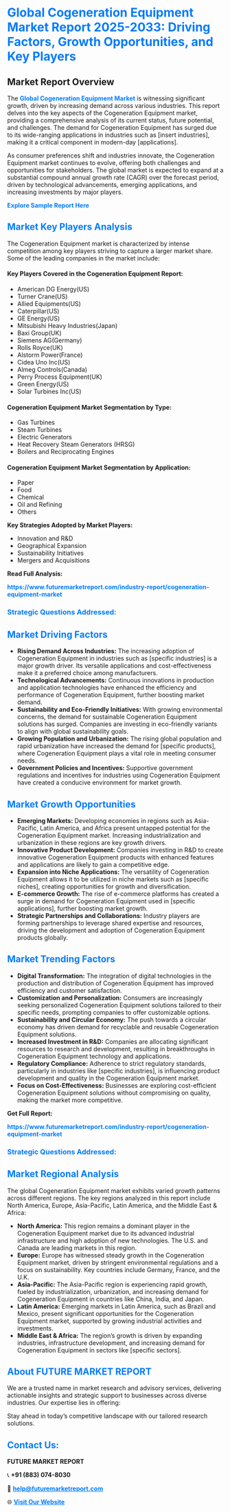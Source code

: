 <h1 style="color: #007BFF;">Global Cogeneration Equipment Market Report 2025-2033: Driving Factors, Growth Opportunities, and Key Players</h1>

<section id="overview">
<h2>Market Report Overview</h2>
<p>The <a href="https://www.futuremarketreport.com/industry-report/cogeneration-equipment-market" style="color: #007BFF; text-decoration: none;"><strong>Global Cogeneration Equipment Market</strong></a> is witnessing significant growth, driven by increasing demand across various industries. This report delves into the key aspects of the Cogeneration Equipment market, providing a comprehensive analysis of its current status, future potential, and challenges. The demand for Cogeneration Equipment has surged due to its wide-ranging applications in industries such as [insert industries], making it a critical component in modern-day [applications].</p>
<p>As consumer preferences shift and industries innovate, the Cogeneration Equipment market continues to evolve, offering both challenges and opportunities for stakeholders. The global market is expected to expand at a substantial compound annual growth rate (CAGR) over the forecast period, driven by technological advancements, emerging applications, and increasing investments by major players.</p>
</section>

<section id="overview">
<p><a href="https://www.futuremarketreport.com/request-sample/reportId=108881" style="color: #007BFF; text-decoration: none;"><strong>Explore Sample Report Here</strong></a></p>
</section>

<section id="key-players">
<h2 style="color: #007BFF;">Market Key Players Analysis</h2>
<p>The Cogeneration Equipment market is characterized by intense competition among key players striving to capture a larger market share. Some of the leading companies in the market include:</p>
<h4>Key Players Covered in the Cogeneration Equipment Report:</h4>
<ul><li>American DG Energy(US)</li><li>Turner Crane(US)</li><li>Allied Equipments(US)</li><li>Caterpillar(US)</li><li>GE Energy(US)</li><li>Mitsubishi Heavy Industries(Japan)</li><li>Baxi Group(UK)</li><li>Siemens AG(Germany)</li><li>Rolls Royce(UK)</li><li>Alstorm Power(France)</li><li>Cidea Uno Inc(US)</li><li>Almeg Controls(Canada)</li><li>Perry Process Equipment(UK)</li><li>Green Energy(US)</li><li>Solar Turbines Inc(US)</li></ul>
<h4>Cogeneration Equipment Market Segmentation by Type:</h4>
<ul><li>Gas Turbines</li><li>Steam Turbines</li><li>Electric Generators</li><li>Heat Recovery Steam Generators (HRSG)</li><li>Boilers and Reciprocating Engines</li></ul>

<h4>Cogeneration Equipment Market Segmentation by Application:</h4>
<ul><li>Paper</li><li>Food</li><li>Chemical</li><li>Oil and Refining</li><li>Others</li></ul>
<p><strong>Key Strategies Adopted by Market Players:</strong></p>
<ul>
<li>Innovation and R&D</li>
<li>Geographical Expansion</li>
<li>Sustainability Initiatives</li>
<li>Mergers and Acquisitions</li>
</ul>
</section>

<section>
<p><strong>Read Full Analysis: </strong></p><a href="https://www.futuremarketreport.com/industry-report/cogeneration-equipment-market" style="color: #007BFF; text-decoration: none;"><strong>https://www.futuremarketreport.com/industry-report/cogeneration-equipment-market</strong></a>
<h3 style="color: #007BFF;">Strategic Questions Addressed:</h3>
</section>

<section id="driving-factors">
<h2 style="color: #007BFF;">Market Driving Factors</h2>
<ul>
<li><strong>Rising Demand Across Industries:</strong> The increasing adoption of Cogeneration Equipment in industries such as [specific industries] is a major growth driver. Its versatile applications and cost-effectiveness make it a preferred choice among manufacturers.</li>
<li><strong>Technological Advancements:</strong> Continuous innovations in production and application technologies have enhanced the efficiency and performance of Cogeneration Equipment, further boosting market demand.</li>
<li><strong>Sustainability and Eco-Friendly Initiatives:</strong> With growing environmental concerns, the demand for sustainable Cogeneration Equipment solutions has surged. Companies are investing in eco-friendly variants to align with global sustainability goals.</li>
<li><strong>Growing Population and Urbanization:</strong> The rising global population and rapid urbanization have increased the demand for [specific products], where Cogeneration Equipment plays a vital role in meeting consumer needs.</li>
<li><strong>Government Policies and Incentives:</strong> Supportive government regulations and incentives for industries using Cogeneration Equipment have created a conducive environment for market growth.</li>
</ul>
</section>

<section id="growth-opportunities">
<h2 style="color: #007BFF;">Market Growth Opportunities</h2>
<ul>
<li><strong>Emerging Markets:</strong> Developing economies in regions such as Asia-Pacific, Latin America, and Africa present untapped potential for the Cogeneration Equipment market. Increasing industrialization and urbanization in these regions are key growth drivers.</li>
<li><strong>Innovative Product Development:</strong> Companies investing in R&D to create innovative Cogeneration Equipment products with enhanced features and applications are likely to gain a competitive edge.</li>
<li><strong>Expansion into Niche Applications:</strong> The versatility of Cogeneration Equipment allows it to be utilized in niche markets such as [specific niches], creating opportunities for growth and diversification.</li>
<li><strong>E-commerce Growth:</strong> The rise of e-commerce platforms has created a surge in demand for Cogeneration Equipment used in [specific applications], further boosting market growth.</li>
<li><strong>Strategic Partnerships and Collaborations:</strong> Industry players are forming partnerships to leverage shared expertise and resources, driving the development and adoption of Cogeneration Equipment products globally.</li>
</ul>
</section>

<section id="trending-factors">
<h2 style="color: #007BFF;">Market Trending Factors</h2>
<ul>
<li><strong>Digital Transformation:</strong> The integration of digital technologies in the production and distribution of Cogeneration Equipment has improved efficiency and customer satisfaction.</li>
<li><strong>Customization and Personalization:</strong> Consumers are increasingly seeking personalized Cogeneration Equipment solutions tailored to their specific needs, prompting companies to offer customizable options.</li>
<li><strong>Sustainability and Circular Economy:</strong> The push towards a circular economy has driven demand for recyclable and reusable Cogeneration Equipment solutions.</li>
<li><strong>Increased Investment in R&D:</strong> Companies are allocating significant resources to research and development, resulting in breakthroughs in Cogeneration Equipment technology and applications.</li>
<li><strong>Regulatory Compliance:</strong> Adherence to strict regulatory standards, particularly in industries like [specific industries], is influencing product development and quality in the Cogeneration Equipment market.</li>
<li><strong>Focus on Cost-Effectiveness:</strong> Businesses are exploring cost-efficient Cogeneration Equipment solutions without compromising on quality, making the market more competitive.</li>
</ul>
</section>

<section>
<p><strong>Get Full Report: </strong></p><a href="https://www.futuremarketreport.com/industry-report/cogeneration-equipment-market" style="color: #007BFF; text-decoration: none;"><strong>https://www.futuremarketreport.com/industry-report/cogeneration-equipment-market</strong></a>
<h3 style="color: #007BFF;">Strategic Questions Addressed:</h3>
</section>


<section id="regional-analysis">
<h2 style="color: #007BFF;">Market Regional Analysis</h2>
<p>The global Cogeneration Equipment market exhibits varied growth patterns across different regions. The key regions analyzed in this report include North America, Europe, Asia-Pacific, Latin America, and the Middle East & Africa:</p>
<ul>
<li><strong>North America:</strong> This region remains a dominant player in the Cogeneration Equipment market due to its advanced industrial infrastructure and high adoption of new technologies. The U.S. and Canada are leading markets in this region.</li>
<li><strong>Europe:</strong> Europe has witnessed steady growth in the Cogeneration Equipment market, driven by stringent environmental regulations and a focus on sustainability. Key countries include Germany, France, and the U.K.</li>
<li><strong>Asia-Pacific:</strong> The Asia-Pacific region is experiencing rapid growth, fueled by industrialization, urbanization, and increasing demand for Cogeneration Equipment in countries like China, India, and Japan.</li>
<li><strong>Latin America:</strong> Emerging markets in Latin America, such as Brazil and Mexico, present significant opportunities for the Cogeneration Equipment market, supported by growing industrial activities and investments.</li>
<li><strong>Middle East & Africa:</strong> The region’s growth is driven by expanding industries, infrastructure development, and increasing demand for Cogeneration Equipment in sectors like [specific sectors].</li>
</ul>
</section>

<footer>
<h2 style="color: #007BFF;">About FUTURE MARKET REPORT</h2>
<p>We are a trusted name in market research and advisory services, delivering actionable insights and strategic support to businesses across diverse industries. Our expertise lies in offering:</p>

<p>Stay ahead in today’s competitive landscape with our tailored research solutions.</p>

<h2 style="color: #007BFF;">Contact Us:</h2>
<p><strong>FUTURE MARKET REPORT</strong></p>
<p>📞 <strong>+91 (883) 074-8030</strong></p>
<p>📧 <strong><a href="mailto:help@futuremarketreport.com" style="color: #007BFF;">help@futuremarketreport.com</a></strong></p>
<p>🌐 <strong><a href="https://www.futuremarketreport.com/" style="color: #007BFF;">Visit Our Website</a></strong></p>
</footer>
